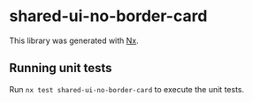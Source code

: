 # shared-ui-no-border-card

This library was generated with [Nx](https://nx.dev).

## Running unit tests

Run `nx test shared-ui-no-border-card` to execute the unit tests.
